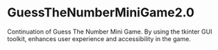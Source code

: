# GuessTheNumberMiniGame2.0
Continuation of Guess The Number Mini Game. By using the tkinter GUI toolkit, enhances user experience and accessibility in the game. 
